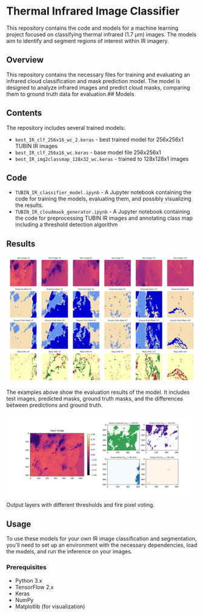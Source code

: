 # Thermal Infrared Image Classifier

This repository contains the code and models for a machine learning project focused on classifying thermal infrared (1.7 μm) images. The models aim to identify and segment regions of interest within IR imagery.

## Overview
This repository contains the necessary files for training and evaluating an infrared cloud classification and mask prediction model. The model is designed to analyze infrared images and predict cloud masks, comparing them to ground truth data for evaluation.## Models

## Contents
The repository includes several trained models:

- `best_IR_clf_256x16_wc_2.keras` - best trained model for 256x256x1 TUBIN IR images
- `best_IR_clf_256x16_wc.keras` - base model file 256x256x1
- `best_IR_img2classmap_128x32_wc.keras` - trained to 128x128x1 images

## Code

- `TUBIN_IR_classifier_model.ipynb` - A Jupyter notebook containing the code for training the models, evaluating them, and possibly visualizing the results.
- `TUBIN_IR_cloudmask_generator.ipynb` - A Jupyter notebook containing the code for preprocessing TUBIN IR images and annotating class map including a threshold detection algorithm

## Results

![Evaluation Results](eval_plot_selected.png)

The examples above show the evaluation results of the model. It includes test images, predicted masks, ground truth masks, and the differences between predictions and ground truth.

![Full Frame Result](full_frame_pred.png)

Output layers with different thresholds and fire pixel voting.

## Usage

To use these models for your own IR image classification and segmentation, you'll need to set up an environment with the necessary dependencies, load the models, and run the inference on your images.

### Prerequisites

- Python 3.x
- TensorFlow 2.x
- Keras
- NumPy
- Matplotlib (for visualization)
